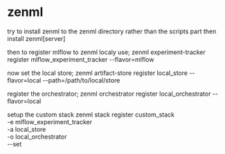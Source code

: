 # zenml


try to install zenml to the zenml directory rather than the scripts part
then install zenml[server]

then to register mlflow to zenml localy use;
zenml experiment-tracker register mlflow_experiment_tracker --flavor=mlflow

now set the local store;
zenml artifact-store register local_store --flavor=local --path=/path/to/local/store

register the orchestrator;
zenml orchestrator register local_orchestrator --flavor=local

setup the custom stack
zenml stack register custom_stack \
    -e mlflow_experiment_tracker \
    -a local_store \
    -o local_orchestrator \
    --set
